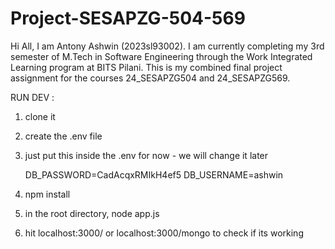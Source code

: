 # Project-SESAPZG-504-569
Hi All,  I am Antony Ashwin (2023sl93002).
I am currently completing my 3rd semester of M.Tech in Software Engineering through the Work Integrated Learning program at BITS Pilani. 
This is my combined final project assignment for the courses 24_SESAPZG504 and 24_SESAPZG569.


RUN DEV :

1. clone it 
2. create the .env file
3. just put this inside the .env for now - we will change it later

    DB_PASSWORD=CadAcqxRMIkH4ef5
    DB_USERNAME=ashwin

4. npm install 
5. in the root directory, node app.js 
6. hit localhost:3000/ or localhost:3000/mongo to check if its working